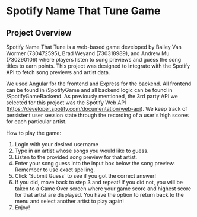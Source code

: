 # Spotify Name That Tune Game

## Project Overview
Spotify Name That Tune is a web-based game developed by Bailey Van Wormer (730472595), Brad Weyand (730318989), and Andrew Mu (730290106) where players listen to song previews and guess the song titles to earn points. This project was designed to integrate with the Spotify API to fetch song previews and artist data.

We used Angular for the frontend and Express for the backend. All frontend can be found in /SpotifyGame and all backend logic can be found in /SpotifyGameBackend. As previously mentioned, the 3rd party API we selected for this project was the Spotify Web API (https://developer.spotify.com/documentation/web-api). We keep track of persistent user session state through the recording of a user's high scores for each particular artist. 

How to play the game:
1. Login with your desired username
2. Type in an artist whose songs you would like to guess.
3. Listen to the provided song preview for that artist.
3. Enter your song guess into the input box below the song preview. Remember to use exact spelling.
4. Click 'Submit Guess' to see if you got the correct answer!
5. If you did, move back to step 3 and repeat! If you did not, you will be taken to a Game Over screen where your game score and highest score for that artist are displayed. You have the option to return back to the menu and select another artist to play again!
6. Enjoy!
